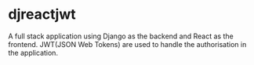 # djreactjwt
A full stack application using Django as the backend and React as the frontend. JWT(JSON Web Tokens) are used to handle the authorisation in the application. 
